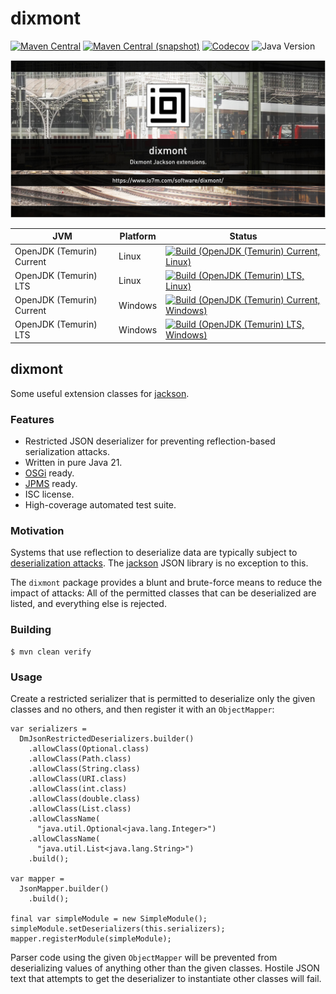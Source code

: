 dixmont
===

[![Maven Central](https://img.shields.io/maven-central/v/com.io7m.dixmont/com.io7m.dixmont.svg?style=flat-square)](http://search.maven.org/#search%7Cga%7C1%7Cg%3A%22com.io7m.dixmont%22)
[![Maven Central (snapshot)](https://img.shields.io/maven-metadata/v?metadataUrl=https%3A%2F%2Fcentral.sonatype.com%2Frepository%2Fmaven-snapshots%2Fcom%2Fio7m%2Fdixmont%2Fcom.io7m.dixmont%2Fmaven-metadata.xml&style=flat-square)](https://central.sonatype.com/repository/maven-snapshots/com/io7m/dixmont/)
[![Codecov](https://img.shields.io/codecov/c/github/io7m-com/dixmont.svg?style=flat-square)](https://codecov.io/gh/io7m-com/dixmont)
![Java Version](https://img.shields.io/badge/17-java?label=java&color=e65cc3)

![com.io7m.dixmont](./src/site/resources/dixmont.jpg?raw=true)

| JVM | Platform | Status |
|-----|----------|--------|
| OpenJDK (Temurin) Current | Linux | [![Build (OpenJDK (Temurin) Current, Linux)](https://img.shields.io/github/actions/workflow/status/io7m-com/dixmont/main.linux.temurin.current.yml)](https://www.github.com/io7m-com/dixmont/actions?query=workflow%3Amain.linux.temurin.current)|
| OpenJDK (Temurin) LTS | Linux | [![Build (OpenJDK (Temurin) LTS, Linux)](https://img.shields.io/github/actions/workflow/status/io7m-com/dixmont/main.linux.temurin.lts.yml)](https://www.github.com/io7m-com/dixmont/actions?query=workflow%3Amain.linux.temurin.lts)|
| OpenJDK (Temurin) Current | Windows | [![Build (OpenJDK (Temurin) Current, Windows)](https://img.shields.io/github/actions/workflow/status/io7m-com/dixmont/main.windows.temurin.current.yml)](https://www.github.com/io7m-com/dixmont/actions?query=workflow%3Amain.windows.temurin.current)|
| OpenJDK (Temurin) LTS | Windows | [![Build (OpenJDK (Temurin) LTS, Windows)](https://img.shields.io/github/actions/workflow/status/io7m-com/dixmont/main.windows.temurin.lts.yml)](https://www.github.com/io7m-com/dixmont/actions?query=workflow%3Amain.windows.temurin.lts)|

## dixmont

Some useful extension classes for [jackson](https://github.com/FasterXML/jackson).

### Features

* Restricted JSON deserializer for preventing reflection-based serialization attacks.
* Written in pure Java 21.
* [OSGi](https://www.osgi.org/) ready.
* [JPMS](https://en.wikipedia.org/wiki/Java_Platform_Module_System) ready.
* ISC license.
* High-coverage automated test suite.

### Motivation

Systems that use reflection to deserialize data are typically subject to
[deserialization attacks](https://cheatsheetseries.owasp.org/cheatsheets/Deserialization_Cheat_Sheet.html).
The [jackson](https://github.com/FasterXML/jackson) JSON library is no
exception to this.

The `dixmont` package provides a blunt and brute-force means to reduce the
impact of attacks: All of the permitted classes that can be deserialized are
listed, and everything else is rejected.

### Building

```
$ mvn clean verify
```

### Usage

Create a restricted serializer that is permitted to deserialize only the
given classes and no others, and then register it with an `ObjectMapper`:

```
var serializers =
  DmJsonRestrictedDeserializers.builder()
    .allowClass(Optional.class)
    .allowClass(Path.class)
    .allowClass(String.class)
    .allowClass(URI.class)
    .allowClass(int.class)
    .allowClass(double.class)
    .allowClass(List.class)
    .allowClassName(
      "java.util.Optional<java.lang.Integer>")
    .allowClassName(
      "java.util.List<java.lang.String>")
    .build();

var mapper =
  JsonMapper.builder()
    .build();

final var simpleModule = new SimpleModule();
simpleModule.setDeserializers(this.serializers);
mapper.registerModule(simpleModule);
```

Parser code using the given `ObjectMapper` will be prevented from deserializing
values of anything other than the given classes. Hostile JSON text that attempts
to get the deserializer to instantiate other classes will fail.

